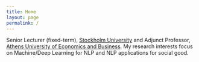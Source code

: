 ```yaml
---
title: Home
layout: page
permalink: /
---
```


Senior Lecturer (fixed-term), [Stockholm University](https://dsv.su.se/en/) and Adjunct Professor, [Athens University of Economics and Business](https://aueb.gr/en). My research interests focus on Machine/Deep Learning for NLP and NLP applications for social good.